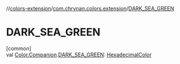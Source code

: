 //[colors-extension](../../index.md)/[com.chrynan.colors.extension](index.md)/[DARK_SEA_GREEN](-d-a-r-k_-s-e-a_-g-r-e-e-n.md)

# DARK_SEA_GREEN

[common]\
val [Color.Companion](../../../colors-core/colors-core/com.chrynan.colors/-color/-companion/index.md).[DARK_SEA_GREEN](-d-a-r-k_-s-e-a_-g-r-e-e-n.md): [HexadecimalColor](../../../colors-core/colors-core/com.chrynan.colors/-hexadecimal-color/index.md)
